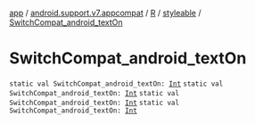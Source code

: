 [app](../../../index.md) / [android.support.v7.appcompat](../../index.md) / [R](../index.md) / [styleable](index.md) / [SwitchCompat_android_textOn](.)

# SwitchCompat_android_textOn

`static val SwitchCompat_android_textOn: `[`Int`](https://kotlinlang.org/api/latest/jvm/stdlib/kotlin/-int/index.html)
`static val SwitchCompat_android_textOn: `[`Int`](https://kotlinlang.org/api/latest/jvm/stdlib/kotlin/-int/index.html)
`static val SwitchCompat_android_textOn: `[`Int`](https://kotlinlang.org/api/latest/jvm/stdlib/kotlin/-int/index.html)
`static val SwitchCompat_android_textOn: `[`Int`](https://kotlinlang.org/api/latest/jvm/stdlib/kotlin/-int/index.html)